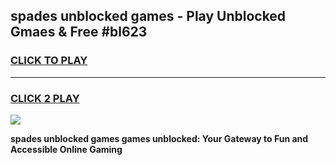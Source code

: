 
## spades unblocked games - Play Unblocked Gmaes & Free #bl623
<h3>
<a href="https://news.freeplayer.one?title=spades_unblocked_games&ref=03M">CLICK TO PLAY</a></h3>
<hr>

<h3>
<a href="https://news.freeplayer.one?title=spades_unblocked_games&ref=03M">CLICK 2 PLAY</a>
  
</h3>

<a href="https://news.freeplayer.one?title=spades_unblocked_games&ref=03M"><img src="https://clearcache.store/games.png"></a>


**spades unblocked games games unblocked: Your Gateway to Fun and Accessible Online Gaming**
